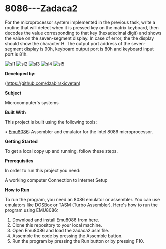 # 8086---Zadaca2
For the microprocessor system implemented in the previous task, write a routine that will detect when it is pressed key on the matrix keyboard, then decodes the value corresponding to that key (hexadecimal digit) and shows the value on the seven-segment display. In case of error, the the display should show the character H. The output port address of the seven-segment display is 90h, keyboard output port is 80h and keyboard input port is 81h.

![sl1](https://github.com/dzabirskicvetan/8086--zad2/assets/171508405/61145d9f-320d-4ad7-bfd1-be20642a3f55)
![sl2](https://github.com/dzabirskicvetan/8086--zad2/assets/171508405/412cec30-0fb6-4b2a-bc30-4f039d162c08)
![sl3](https://github.com/dzabirskicvetan/8086--zad2/assets/171508405/925fc8ee-7c6c-49ec-afe7-faa27b66ab4c)
![sl4](https://github.com/dzabirskicvetan/8086--zad2/assets/171508405/51897c69-82a7-44b8-af0f-64a901124a4a)
![sl5](https://github.com/dzabirskicvetan/8086--zad2/assets/171508405/cb624724-898f-469b-bdcd-78ae410168b9)






**Developed by:**

(https://github.com/dzabirskicvetan)

**Subject**

Microcomputer's systems

**Built With**

This project is built using the following tools:

•	[Emu8086](https://emu8086-microprocessor-emulator.en.softonic.com/): Assembler and emulator for the Intel 8086 microprocessor.

**Getting Started**

To get a local copy up and running, follow these steps.

**Prerequisites**

In order to run this project you need:

A working computer
Connection to internet
Setup

**How to Run**

To run the program, you need an 8086 emulator or assembler. You can use emulators like DOSBox or TASM (Turbo Assembler). Here's how to run the program using EMU8086:
1.	Download and install Emu8086 from [here](https://emu8086-microprocessor-emulator.en.softonic.com/).
2.	Clone this repository to your local machine.
3.	Open Emu8086 and load the zadaca2.asm file.
4.	Assemble the code by pressing the Assemble button.
5.	Run the program by pressing the Run button or by pressing F10.

